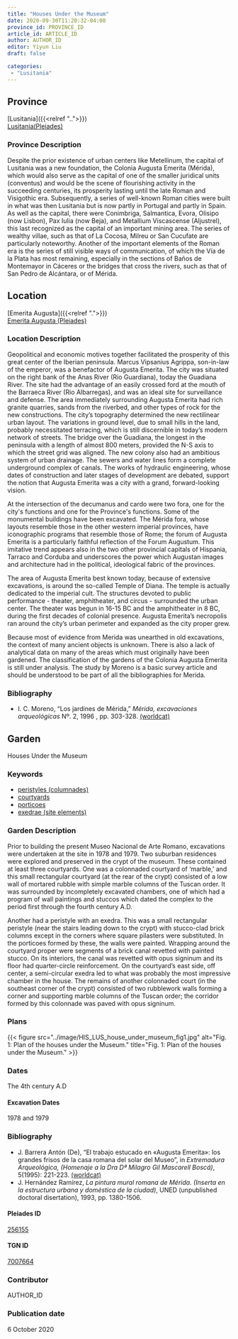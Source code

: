 ```yaml
---
title: "Houses Under the Museum"
date: 2020-09-30T11:20:32-04:00
province_id: PROVINCE_ID
article_id: ARTICLE_ID
author: AUTHOR_ID
editor: Yiyun Liu
draft: false

categories:
 - "Lusitania"
---
```


## Province

[Lusitania]({{<relref "..">}})  
[Lusitania(Pleiades)](https://pleiades.stoa.org/places/1101)

### Province Description
Despite the prior existence of urban centers like Metellinum, the capital of Lusitania was a new foundation, the Colonia Augusta Emerita (Mérida), which would also serve as the capital of one of the smaller juridical units (conventus) and would be the scene of flourishing activity in the succeeding centuries, its prosperity lasting until the late Roman and Visigothic era.  Subsequently, a series of well-known Roman cities were built in what was then Lusitania but is now partly in Portugal and partly in Spain. As well as the capital, there were Conimbriga, Salmantica, Evora, Olisipo (now Lisbon), Pax Iulia (now Beja), and Metallium Viscascense (Aljustrel), this last recognized as the capital of an important mining area. The series of wealthy villae, such as that of La Cocosa, Milreu or San Cucufate are particularly noteworthy.  Another of the important elements of the Roman era is the series of still visible ways of communication, of which the Vía de la Plata has most remaining, especially in the sections of Baños de Montemayor in Cáceres or the bridges that cross the rivers, such as that of San Pedro de Alcántara, or of Mérida.


## Location

[Emerita Augusta]({{<relref ".">}}) \
[Emerita Augusta (Pleiades)](https://pleiades.stoa.org/places/256155)

### Location Description
Geopolitical and economic motives together facilitated the prosperity of this great center of the Iberian peninsula. Marcus Vipsanius Agrippa, son-in-law of the emperor, was a benefactor of Augusta Emerita. The city was situated on the right bank of the Anas River (Rio Guardiana), today the Guadiana River. The site had the advantage of an easily crossed ford at the mouth of the Barraeca River (Rio Albarregas), and was an ideal site for surveillance and defense.  The area immediately surrounding Augusta Emerita had rich granite quarries, sands from the riverbed, and other types of rock for the new constructions.  The city’s topography determined the new rectilinear urban layout.  The variations in ground level, due to small hills in the land, probably necessitated terracing, which is still discernible in today’s modern network of streets. The bridge over the Guadiana, the longest in the peninsula with a length of almost 800 meters, provided the N-S axis to which the street grid was aligned. The new colony also had an ambitious system of urban drainage. The sewers and water lines form a complete underground complex of canals. The works of hydraulic engineering, whose dates of construction and later stages of development are debated, support the notion that Augusta Emerita was a city with a grand, forward-looking vision.

At the intersection of the decumanus and cardo were two fora, one for the city's functions and one for the Province's functions. Some of the monumental buildings have been excavated. The Mérida fora, whose layouts resemble those in the other western imperial provinces, have iconographic programs that resemble those of Rome; the forum of Augusta Emerita is a particularly faithful reflection of the Forum Augustum. This imitative trend appears also in the two other provincial capitals of Hispania, Tarraco and Corduba and underscores the power which Augustan images and architecture had in the political, ideological fabric of the provinces.

The area of Augusta Emerita best known today, because of extensive excavations, is around the so-called Temple of Diana. The temple is actually dedicated to the imperial cult. The structures devoted to public performance - theater, amphitheater, and circus - surrounded the urban center. The theater was begun in 16-15 BC and the amphitheater in 8 BC, during the first decades of colonial presence. Augusta Emerita’s necropolis ran around the city’s urban perimeter and expanded as the city proper grew.

Because most of evidence from Merida was unearthed in old excavations, the context of many ancient objects is unknown. There is also a lack of analytical data on many of the areas which must originally have been gardened. The classification of the gardens of the Colonia Augusta Emerita is still under analysis. The study by Moreno is a basic survey article and should be understood to be part of all the bibliographies for Merida.


### Bibliography
- I. C. Moreno, “Los jardines de Mérida,” *Mérida, excavaciones arqueológicas* Nº. 2, 1996 , pp. 303-328. [(worldcat)](http://www.worldcat.org/oclc/225047612)

<!--### Location Description-->

<!-- LEAVE THIS BLANK FOR NOW -->

<!--## Sublocation-->

<!--
[AREA WITHIN LOCATION, LIKE “PALATINE HILL”](GEOREFERENCE LINK)
A sublocation is any area larger than an individual garden, but located within a location. I would always try to include a link to a controlled vocabulary here if possible. This ID may well be different from the Garden ID, e.g., Pompeii versus a Garden in one of the houses which has its own Pleiades ID.
-->

<!--### Sublocation Description-->

<!-- DESCRIPTION -->

## Garden

Houses Under the Museum

### Keywords

- [peristyles (columnades)](http://vocab.getty.edu/page/aat/300004029)
- [courtyards](http://vocab.getty.edu/page/aat/300004095)
- [porticoes](http://vocab.getty.edu/page/aat/300004145)
- [exedrae (site elements)](http://vocab.getty.edu/page/aat/300081589)

### Garden Description

Prior to building the present Museo Nacional de Arte Romano, excavations were undertaken at the site in 1978 and 1979. Two suburban residences were explored and preserved in the crypt of the museum. These contained at least three courtyards.  One was a colonnaded courtyard of ‘marble,’ and this small rectangular courtyard (at the rear of the crypt) consisted of a low wall of mortared rubble with simple marble columns of the Tuscan order. It was surrounded by incompletely excavated chambers, one of which had a program of wall paintings and stuccos which dated the complex to the period first through the fourth century A.D.  

Another had a peristyle with an exedra.  This was a small rectangular peristyle (near the stairs leading down to the crypt) with stucco-clad brick columns except in the corners where square pilasters were substituted. In the porticoes formed by these, the walls were painted. Wrapping around the courtyard proper were segments of a brick canal revetted with painted stucco. On its interiors, the canal was revetted with opus signinum and its floor had quarter-circle reinforcement. On the courtyard’s east side, off center, a semi-circular exedra led to what was probably the most impressive chamber in the house.
The remains of another colonnaded court (in the southeast corner of the crypt) consisted of two rubblework walls forming a corner and supporting marble columns of the Tuscan order; the corridor formed by this colonnade was paved with opus signinum.


<!--
{{< figure src="IMG_URL" alt="ALT_TEXT" title="CAPTION" >}}
-->

### Plans

{{< figure src="../image/HIS_LUS_house_under_museum_fig1.jpg" alt="Fig. 1: Plan of the houses under the Museum." title="Fig. 1: Plan of the houses under the Museum." >}}

### Dates

The 4th century A.D

#### Excavation Dates

1978 and 1979

### Bibliography

* J. Barrera Antón (De), “El trabajo estucado en «Augusta Emerita»: los grandes frisos de la casa romana del solar del Museo”, in *Extremadura Arqueológica,  (Homenaje a la Dra Dª Milagro Gil Mascarell Boscá)*, 5(1995): 221-223. [(worldcat)](http://www.worldcat.org/oclc/34430232)
* J. Hernández Ramírez, *La pintura mural romana de Mérida. (Inserta en la estructura urbana y doméstica de la ciudad)*, UNED (unpublished doctoral disertation), 1993, pp. 1380-1506.

<!--#### Periodo ID-->

<!-- [PERIODO_ID](https://pleiades.stoa.org/places/PLEIADES_ID) -->

#### Pleiades ID

[256155](https://pleiades.stoa.org/places/256155)

#### TGN ID

[7007664](http://vocab.getty.edu/page/tgn/7007664)

### Contributor

AUTHOR_ID

### Publication date

6 October 2020

<!--### Related articles-->

<!-- Links to other related articles. Leave blank for now -->
